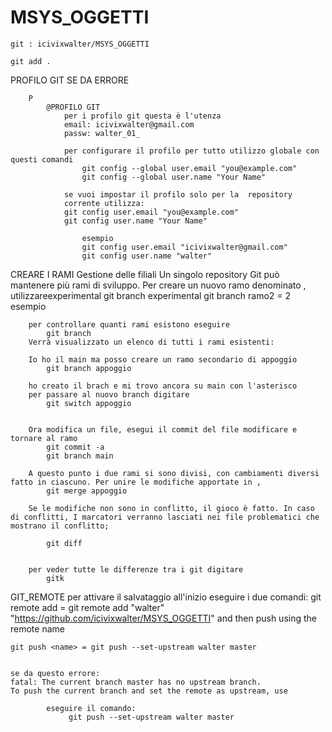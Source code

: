 # MSYS_OGGETTI



	git : icivixwalter/MSYS_OGGETTI

	git add .



PROFILO GIT SE DA ERRORE
	
		P
			@PROFILO GIT
				per i profilo git questa è l'utenza 
				email: icivixwalter@gmail.com
				passw: walter_01_

				per configurare il profilo per tutto utilizzo globale con questi comandi
				 	git config --global user.email "you@example.com"
  					git config --global user.name "Your Name"

				se vuoi impostar il profilo solo per la  repository
				corrente utilizza:
				git config user.email "you@example.com"
				git config user.name "Your Name"

					esempio
					git config user.email "icivixwalter@gmail.com"
					git config user.name "walter"




CREARE I RAMI
	Gestione delle filiali
		Un singolo repository Git può mantenere più rami di sviluppo. Per creare 
		un nuovo ramo denominato , utilizzareexperimental
			git branch experimental
			git branch ramo2			= 2 esempio

		per controllare quanti rami esistono eseguire
			git branch
		Verrà visualizzato un elenco di tutti i rami esistenti:

		Io ho il main ma posso creare un ramo secondario di appoggio
			git branch appoggio

		ho creato il brach e mi trovo ancora su main con l'asterisco
		per passare al nuovo branch digitare
			git switch appoggio


		Ora modifica un file, esegui il commit del file modificare e tornare al ramo
			git commit -a
			git branch main

		A questo punto i due rami si sono divisi, con cambiamenti diversi fatto in ciascuno. Per unire le modifiche apportate in ,  
			git merge appoggio

		Se le modifiche non sono in conflitto, il gioco è fatto. In caso di conflitti, I marcatori verranno lasciati nei file problematici che mostrano il conflitto;

			git diff


		per veder tutte le differenze tra i git digitare
			gitk


GIT_REMOTE
	per attivare il salvataggio all'inizio eseguire i due comandi:
	    git remote add <name> <url> = 	git remote add "walter" "https://github.com/icivixwalter/MSYS_OGGETTI"
	and then push using the remote name

    git push <name> = git push --set-upstream walter master


    se da questo errore:
    fatal: The current branch master has no upstream branch.
	To push the current branch and set the remote as upstream, use

		    eseguire il comando:
		    	 git push --set-upstream walter master

